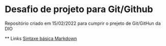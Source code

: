 # Desafio de projeto para Git/Github
Repositório criado em 15/02/2022 para cumprir o prejeto de Git/GitHun da DIO


** Links
[Sintaxe básica Markdown](https://www.markdownguide.org/basic-syntax/)
